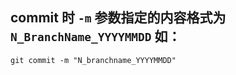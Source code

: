 ## commit 时  `-m` 参数指定的内容格式为 `N_BranchName_YYYYMMDD` 如：
```
git commit -m "N_branchname_YYYYMMDD"
```
